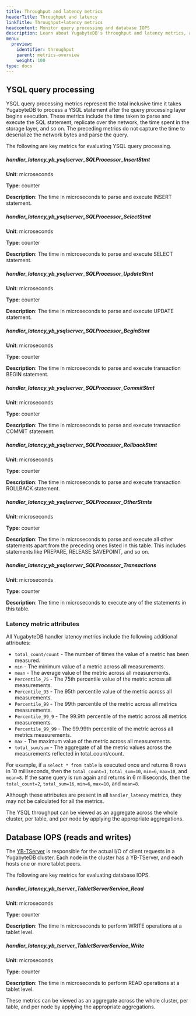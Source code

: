 ```yaml
---
title: Throughput and latency metrics
headerTitle: Throughput and latency
linkTitle: Throughput+latency metrics
headcontent: Monitor query processing and database IOPS
description: Learn about YugabyteDB's throughput and latency metrics, and how to select and use the metrics.
menu:
  preview:
    identifier: throughput
    parent: metrics-overview
    weight: 100
type: docs
---
```


## YSQL query processing

YSQL query processing metrics represent the total inclusive time it takes YugabyteDB to process a YSQL statement after the query processing layer begins execution. These metrics include the time taken to parse and execute the SQL statement, replicate over the network, the time spent in the storage layer, and so on. The preceding metrics do not capture the time to deserialize the network bytes and parse the query.

The following are key metrics for evaluating YSQL query processing.

##### handler_latency_yb_ysqlserver_SQLProcessor_InsertStmt

**Unit**: microseconds

**Type**: counter

**Description**: The time in microseconds to parse and execute INSERT statement.

##### handler_latency_yb_ysqlserver_SQLProcessor_SelectStmt

**Unit**: microseconds

**Type**: counter

**Description**: The time in microseconds to parse and execute SELECT statement.

##### handler_latency_yb_ysqlserver_SQLProcessor_UpdateStmt

**Unit**: microseconds

**Type**: counter

**Description**: The time in microseconds to parse and execute UPDATE statement.

##### handler_latency_yb_ysqlserver_SQLProcessor_BeginStmt

**Unit**: microseconds

**Type**: counter

**Description**: The time in microseconds to parse and execute transaction BEGIN statement.

##### handler_latency_yb_ysqlserver_SQLProcessor_CommitStmt

**Unit**: microseconds

**Type**: counter

**Description**: The time in microseconds to parse and execute transaction COMMIT statement.

##### handler_latency_yb_ysqlserver_SQLProcessor_RollbackStmt

**Unit**: microseconds

**Type**: counter

**Description**: The time in microseconds to parse and execute transaction ROLLBACK statement.

##### handler_latency_yb_ysqlserver_SQLProcessor_OtherStmts

**Unit**: microseconds

**Type**: counter

**Description**: The time in microseconds to parse and execute all other statements apart from the preceding ones listed in this table. This includes statements like PREPARE, RELEASE SAVEPOINT, and so on.

##### handler_latency_yb_ysqlserver_SQLProcessor_Transactions

**Unit**: microseconds

**Type**: counter

**Description**: The time in microseconds to execute any of the statements in this table.

<!-- | Metrics | Unit | Type | Description |
| :------ | :--- | :--- | :---------- |
| `handler_latency_yb_ysqlserver_SQLProcessor_InsertStmt` | microseconds | counter | The time in microseconds to parse and execute INSERT statement |
| `handler_latency_yb_ysqlserver_SQLProcessor_SelectStmt` | microseconds | counter | The time in microseconds to parse and execute SELECT statement |
| `handler_latency_yb_ysqlserver_SQLProcessor_UpdateStmt` | microseconds | counter | The time in microseconds to parse and execute UPDATE statement |
| `handler_latency_yb_ysqlserver_SQLProcessor_BeginStmt` | microseconds | counter | The time in microseconds to parse and execute transaction BEGIN statement |
| `handler_latency_yb_ysqlserver_SQLProcessor_CommitStmt` | microseconds | counter | The time in microseconds to parse and execute transaction COMMIT statement |
| `handler_latency_yb_ysqlserver_SQLProcessor_RollbackStmt` | microseconds | counter | The time in microseconds to parse and execute transaction ROLLBACK statement |
| `handler_latency_yb_ysqlserver_SQLProcessor_OtherStmts` | microseconds | counter | The time in microseconds to parse and execute all other statements apart from the preceding ones listed in this table. This includes statements like PREPARE, RELEASE SAVEPOINT, and so on. |
| `handler_latency_yb_ysqlserver_SQLProcessor_Transactions` | microseconds | counter | The time in microseconds to execute any of the statements in this table.| -->

### Latency metric attributes

All YugabyteDB handler latency metrics include the following additional attributes:

- `total_count/count` - The number of times the value of a metric has been measured.
- `min` - The minimum value of a metric across all measurements.
- `mean` - The average value of the metric across all measurements.
- `Percentile_75` - The 75th percentile value of the metric across all measurements.
- `Percentile_95` - The 95th percentile value of the metric across all measurements.
- `Percentile_99` - The 99th percentile of the metric across all metrics measurements.
- `Percentile_99_9` - The 99.9th percentile of the metric across all metrics measurements.
- `Percentile_99_99` - The 99.99th percentile of the metric across all metrics measurements.
- `max` - The maximum value of the metric across all measurements.
- `total_sum/sum` - The aggregate of all the metric values across the measurements reflected in total_count/count.

For example, if a `select * from table` is executed once and returns 8 rows in 10 milliseconds, then the `total_count=1`, `total_sum=10`, `min=6`, `max=10`, and `mean=8`. If the same query is run again and returns in 6 milliseconds, then the `total_count=2`, `total_sum=16`, `min=6`, `max=10`, and `mean=8`.

Although these attributes are present in all `handler_latency` metrics, they may not be calculated for all the metrics.

The YSQL throughput can be viewed as an aggregate across the whole cluster, per table, and per node by applying the appropriate aggregations.

## Database IOPS (reads and writes)

The [YB-TServer](../../../architecture/concepts/yb-tserver/) is responsible for the actual I/O of client requests in a YugabyteDB cluster. Each node in the cluster has a YB-TServer, and each hosts one or more tablet peers.

The following are key metrics for evaluating database IOPS.

##### handler_latency_yb_tserver_TabletServerService_Read

**Unit**: microseconds

**Type**: counter

**Description**: The time in microseconds to perform WRITE operations at a tablet level.

##### handler_latency_yb_tserver_TabletServerService_Write

**Unit**: microseconds

**Type**: counter

**Description**: The time in microseconds to perform READ operations at a tablet level.

<!-- | Metrics | Unit | Type | Description |
| :------ | :--- | :--- | :---------- |
| `handler_latency_yb_tserver_TabletServerService_Read` | microseconds | counter | The time in microseconds to perform WRITE operations at a tablet level |
| `handler_latency_yb_tserver_TabletServerService_Write` | microseconds | counter | The time in microseconds to perform READ operations at a tablet level | -->

These metrics can be viewed as an aggregate across the whole cluster, per table, and per node by applying the appropriate aggregations.
